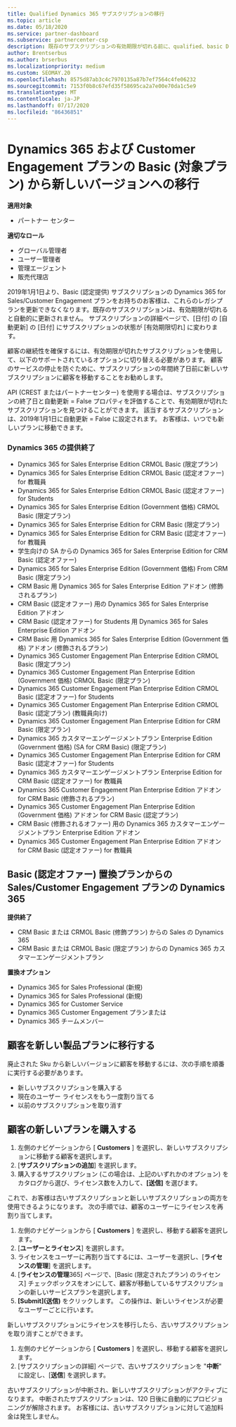 ```yaml
---
title: Qualified Dynamics 365 サブスクリプションの移行
ms.topic: article
ms.date: 05/18/2020
ms.service: partner-dashboard
ms.subservice: partnercenter-csp
description: 既存のサブスクリプションの有効期限が切れる前に、qualified、basic Dynamics 365 サブスクリプションから新しいサブスクリプションに移行する方法について説明します。
author: Brentserbus
ms.author: brserbus
ms.localizationpriority: medium
ms.custom: SEOMAY.20
ms.openlocfilehash: 8575d87ab3c4c7970135a87b7ef7564c4fe06232
ms.sourcegitcommit: 7153f0b8c67efd35f58695ca2a7e00e70da1c5e9
ms.translationtype: MT
ms.contentlocale: ja-JP
ms.lasthandoff: 07/17/2020
ms.locfileid: "86436851"
---
```

# <a name="migrate-dynamics-365-and-customer-engagement-plan-from-basic-qualified-offers-to-newer-versions"></a>Dynamics 365 および Customer Engagement プランの Basic (対象プラン) から新しいバージョンへの移行

**適用対象**

-  パートナー センター

**適切なロール**
-   グローバル管理者
-   ユーザー管理者
-   管理エージェント
-   販売代理店

2019年1月1日より、Basic (認定提供) サブスクリプションの Dynamics 365 for Sales/Customer Engagement プランをお持ちのお客様は、これらのレガシプランを更新できなくなります。既存のサブスクリプションは、有効期限が切れると自動的に更新されません。 サブスクリプションの詳細ページで、[日付] の [自動更新] の [日付] にサブスクリプションの状態が [有効期限切れ] に変わります。 

顧客の継続性を確保するには、有効期限が切れたサブスクリプションを使用して、以下のサポートされているオプションに切り替える必要があります。 顧客のサービスの停止を防ぐために、サブスクリプションの年間終了日前に新しいサブスクリプションに顧客を移動することをお勧めします。

API (CREST またはパートナーセンター) を使用する場合は、サブスクリプションの終了日と自動更新 = False プロパティを評価することで、有効期限が切れたサブスクリプションを見つけることができます。 該当するサブスクリプションは、2019年1月1日に自動更新 = False に設定されます。 お客様は、いつでも新しいプランに移動できます。 

### <a name="the-dynamics-365-offers-being-retired"></a>Dynamics 365 の提供終了

- Dynamics 365 for Sales Enterprise Edition CRMOL Basic (限定プラン)
- Dynamics 365 for Sales Enterprise Edition CRMOL Basic (認定オファー) for 教職員
- Dynamics 365 for Sales Enterprise Edition CRMOL Basic (認定オファー) for Students
- Dynamics 365 for Sales Enterprise Edition (Government 価格) CRMOL Basic (限定プラン)
- Dynamics 365 for Sales Enterprise Edition for CRM Basic (限定プラン)
- Dynamics 365 for Sales Enterprise Edition for CRM Basic (認定オファー) for 教職員
- 学生向けの SA からの Dynamics 365 for Sales Enterprise Edition for CRM Basic (認定オファー)
- Dynamics 365 for Sales Enterprise Edition (Government 価格) From CRM Basic (限定プラン)
- CRM Basic 用 Dynamics 365 for Sales Enterprise Edition アドオン (修飾されるプラン)
- CRM Basic (認定オファー) 用の Dynamics 365 for Sales Enterprise Edition アドオン
- CRM Basic (認定オファー) for Students 用 Dynamics 365 for Sales Enterprise Edition アドオン
- CRM Basic 用 Dynamics 365 for Sales Enterprise Edition (Government 価格) アドオン (修飾されるプラン)
- Dynamics 365 Customer Engagement Plan Enterprise Edition CRMOL Basic (限定プラン)
- Dynamics 365 Customer Engagement Plan Enterprise Edition (Government 価格) CRMOL Basic (限定プラン)
- Dynamics 365 Customer Engagement Plan Enterprise Edition CRMOL Basic (認定オファー) for Students
- Dynamics 365 Customer Engagement Plan Enterprise Edition CRMOL Basic (認定プラン) (教職員向け)
- Dynamics 365 Customer Engagement Plan Enterprise Edition for CRM Basic (限定プラン)
- Dynamics 365 カスタマーエンゲージメントプラン Enterprise Edition (Government 価格) (SA for CRM Basic) (限定プラン)
- Dynamics 365 Customer Engagement Plan Enterprise Edition for CRM Basic (認定オファー) for Students
- Dynamics 365 カスタマーエンゲージメントプラン Enterprise Edition for CRM Basic (認定オファー) for 教職員
- Dynamics 365 Customer Engagement Plan Enterprise Edition アドオン for CRM Basic (修飾されるプラン)
- Dynamics 365 Customer Engagement Plan Enterprise Edition (Government 価格) アドオン for CRM Basic (認定プラン)
- CRM Basic (修飾されるオファー) 用の Dynamics 365 カスタマーエンゲージメントプラン Enterprise Edition アドオン
- Dynamics 365 Customer Engagement Plan Enterprise Edition アドオン for CRM Basic (認定オファー) for 教職員



## <a name="dynamics-365-for-sales-customer-engagement-plan-from-basic-qualified-offers-replacement-plans"></a>Basic (認定オファー) 置換プランからの Sales/Customer Engagement プランの Dynamics 365

**提供終了**   

- CRM Basic または CRMOL Basic (修飾プラン) からの Sales の Dynamics 365
- CRM Basic または CRMOL Basic (限定プラン) からの Dynamics 365 カスタマーエンゲージメントプラン

**置換オプション**
- Dynamics 365 for Sales Professional (新規)
- Dynamics 365 for Sales Professional (新規)
- Dynamics 365 for Customer Service
- Dynamics 365 Customer Engagement プランまたは
- Dynamics 365 チームメンバー



## <a name="transition-customers-to-new-product-plans"></a>顧客を新しい製品プランに移行する

廃止された Sku から新しいバージョンに顧客を移動するには、次の手順を順番に実行する必要があります。

- 新しいサブスクリプションを購入する
- 現在のユーザー ライセンスをもう一度割り当てる
- 以前のサブスクリプションを取り消す

## <a name="purchase-the-new-plan-for-your-customer"></a>顧客の新しいプランを購入する

1. 左側のナビゲーションから [ **Customers** ] を選択し、新しいサブスクリプションに移動する顧客を選択します。
2. [**サブスクリプションの追加**] を選択します。
3. 購入するサブスクリプション (この場合は、上記のいずれかのオプション) をカタログから選び、ライセンス数を入力して、**[送信]** を選びます。 

これで、お客様は古いサブスクリプションと新しいサブスクリプションの両方を使用できるようになります。 次の手順では、顧客のユーザーにライセンスを再割り当てします。

1. 左側のナビゲーションから [ **Customers** ] を選択し、移動する顧客を選択します。
2. [**ユーザーとライセンス**] を選択します。
3. ライセンスをユーザーに再割り当てするには、ユーザーを選択し、[**ライセンスの管理**] を選択します。 
4. [**ライセンスの管理**365] ページで、[Basic (限定されたプラン) のライセンス] チェックボックスをオンにして、顧客が移動しているサブスクリプションの新しいサービスプランを選択します。 
5. **[Submit]\(送信\)** をクリックします。 この操作は、新しいライセンスが必要なユーザーごとに行います。 

新しいサブスクリプションにライセンスを移行したら、古いサブスクリプションを取り消すことができます。 

1. 左側のナビゲーションから [ **Customers** ] を選択し、移動する顧客を選択します。
2. [サブスクリプションの詳細] ページで、古いサブスクリプションを "**中断**" に設定し、[**送信**] を選択します。

古いサブスクリプションが中断され、新しいサブスクリプションがアクティブになります。 中断されたサブスクリプションは、120 日後に自動的にプロビジョニングが解除されます。 お客様には、古いサブスクリプションに対して追加料金は発生しません。
 

 



